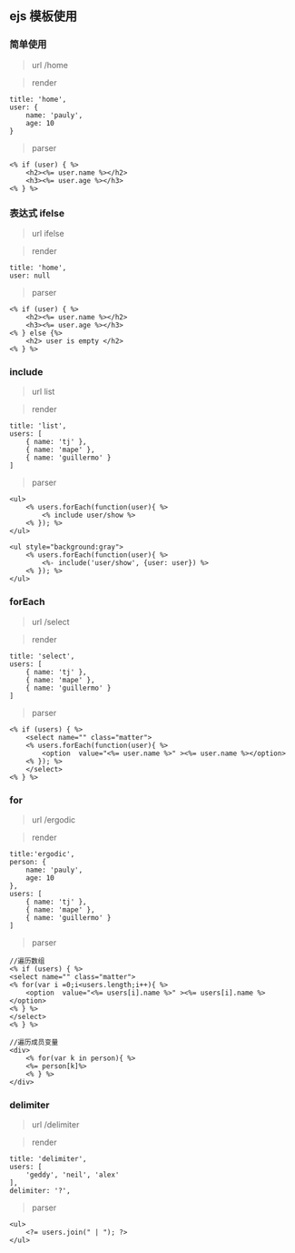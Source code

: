 ## ejs 模板使用

### 简单使用

> url /home

> render

```
title: 'home',
user: {
    name: 'pauly',
    age: 10
}
```

> parser

```
<% if (user) { %>
    <h2><%= user.name %></h2>
    <h3><%= user.age %></h3>
<% } %>
```

### 表达式 ifelse 

> url ifelse

> render

```
title: 'home',
user: null
```

> parser

```
<% if (user) { %>
    <h2><%= user.name %></h2>
    <h3><%= user.age %></h3>
<% } else {%>
    <h2> user is empty </h2>
<% } %>
```

### include 

> url list

> render

```
title: 'list',
users: [
    { name: 'tj' },
    { name: 'mape' },
    { name: 'guillermo' }
]
```

> parser

```
<ul>
    <% users.forEach(function(user){ %>
        <% include user/show %> 
    <% }); %>
</ul>

<ul style="background:gray">
    <% users.forEach(function(user){ %>
        <%- include('user/show', {user: user}) %>
    <% }); %>
</ul>
```

### forEach

> url /select

> render

```
title: 'select',
users: [
    { name: 'tj' },
    { name: 'mape' },
    { name: 'guillermo' }
]
```

> parser

```
<% if (users) { %>
    <select name="" class="matter">
    <% users.forEach(function(user){ %>
        <option  value="<%= user.name %>" ><%= user.name %></option>
    <% }); %>
    </select>
<% } %>
```


### for

> url /ergodic

> render

```
title:'ergodic',
person: {
    name: 'pauly',
    age: 10
},
users: [
    { name: 'tj' },
    { name: 'mape' },
    { name: 'guillermo' }
]
```

> parser

```
//遍历数组
<% if (users) { %>
<select name="" class="matter">
<% for(var i =0;i<users.length;i++){ %>
    <option  value="<%= users[i].name %>" ><%= users[i].name %></option>
<% } %>
</select>
<% } %>

//遍历成员变量
<div> 
    <% for(var k in person){ %>
    <%= person[k]%> 
    <% } %>
</div>
```

### delimiter

> url /delimiter

> render

```
title: 'delimiter',
users: [
    'geddy', 'neil', 'alex'
],
delimiter: '?',
```

> parser

```
<ul>
    <?= users.join(" | "); ?>
</ul>
```